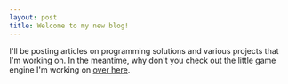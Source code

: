 ```yaml
---
layout: post
title: Welcome to my new blog!
---
```


I'll be posting articles on programming solutions and various projects that I'm working on. In the meantime, why don't you check out the little game engine I'm working on [over here](https://ossiumengine.net).
